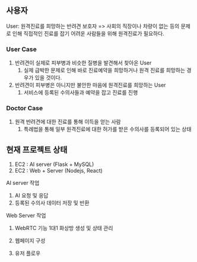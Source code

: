## 사용자
User: 원격진료를 희망하는 반려견 보호자
=>  사회의 직장이나 차량이 없는 등의 문제로 인해 직접적인 진료를 잡기 어려운 사람들을 위해 원격진료가 필요하다.

### User Case
1. 반려견이 실제로 피부병과 비슷한 질병을 발견해서 찾아온 User
	1. 실제 급박한 문제로 인해 바로 진료예약을 희망하거나 원격 진료를 희망하는 경우가 있을 것이다.
2. 반려견이 피부병은 아니지만 불안한 마음에 원격진료를 희망하는 User
	1. 서비스에 등록된 수의사들과 예약을 잡고 진료를 진행


### Doctor Case
1. 원격 반려견에 대한 진료를 통해 이득을 얻는 사람
	1.  특례법을 통해 일부 원격진료에 대한 허가를 받은 수의사를 등록되어 있는 상태



## 현재 프로젝트 상태

1. EC2 : AI server (Flask + MySQL)
2. EC2 : Web + Server (Nodejs, React) 


AI server 작업
1. AI 요청 및 응답
2. 등록된 수의사 데이터 저장 및 반환


Web Server 작업
1. WebRTC 기능 1대1 화상방 생성 및 상태 관리
2. 웹페이지 구성



1. 유저 플로우


